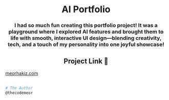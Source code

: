 <h1 align="center">AI Portfolio</h1>
<h3 align="center">I had so much fun creating this portfolio project! It was a playground where I explored AI features and brought them to life with smooth, interactive UI design—blending creativity, tech, and a touch of my personality into one joyful showcase!</h3>

<h2 align="center">Project Link 💬</h2>
<a align="center" href="https://www.meorhakimz.com/" >meorhakiz.com</a><br><br>

```bash
# The Author
@thecodemeor
```
